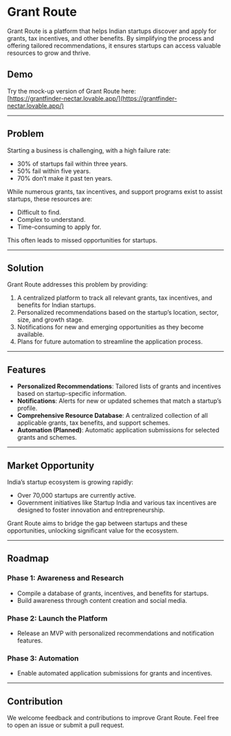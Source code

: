 # Grant Route

Grant Route is a platform that helps Indian startups discover and apply for grants, tax incentives, and other benefits. By simplifying the process and offering tailored recommendations, it ensures startups can access valuable resources to grow and thrive.

## Demo

Try the mock-up version of Grant Route here:  
[https://grantfinder-nectar.lovable.app/](https://grantfinder-nectar.lovable.app/)

---

## Problem

Starting a business is challenging, with a high failure rate:
- 30% of startups fail within three years.
- 50% fail within five years.
- 70% don’t make it past ten years.

While numerous grants, tax incentives, and support programs exist to assist startups, these resources are:
- Difficult to find.
- Complex to understand.
- Time-consuming to apply for.

This often leads to missed opportunities for startups.

---

## Solution

Grant Route addresses this problem by providing:
1. A centralized platform to track all relevant grants, tax incentives, and benefits for Indian startups.
2. Personalized recommendations based on the startup’s location, sector, size, and growth stage.
3. Notifications for new and emerging opportunities as they become available.
4. Plans for future automation to streamline the application process.

---

## Features

- **Personalized Recommendations**: Tailored lists of grants and incentives based on startup-specific information.
- **Notifications**: Alerts for new or updated schemes that match a startup’s profile.
- **Comprehensive Resource Database**: A centralized collection of all applicable grants, tax benefits, and support schemes.
- **Automation (Planned)**: Automatic application submissions for selected grants and schemes.

---


## Market Opportunity

India’s startup ecosystem is growing rapidly:
- Over 70,000 startups are currently active.
- Government initiatives like Startup India and various tax incentives are designed to foster innovation and entrepreneurship.

Grant Route aims to bridge the gap between startups and these opportunities, unlocking significant value for the ecosystem.

---

## Roadmap

### Phase 1: Awareness and Research
- Compile a database of grants, incentives, and benefits for startups.
- Build awareness through content creation and social media.

### Phase 2: Launch the Platform
- Release an MVP with personalized recommendations and notification features.

### Phase 3: Automation
- Enable automated application submissions for grants and incentives.

---

## Contribution

We welcome feedback and contributions to improve Grant Route. Feel free to open an issue or submit a pull request.


